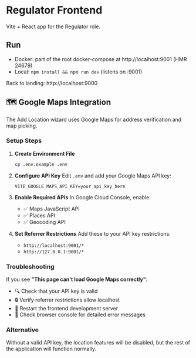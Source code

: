 # Regulator Frontend

Vite + React app for the Regulator role.

## Run

- Docker: part of the root docker-compose at http://localhost:9001 (HMR 24679)
- Local: `npm install && npm run dev` (listens on :9001)

Back to landing: http://localhost:9000

## 🗺️ Google Maps Integration

The Add Location wizard uses Google Maps for address verification and map picking.

### Setup Steps

1. **Create Environment File**
   ```bash
   cp .env.example .env
   ```

2. **Configure API Key**
   Edit `.env` and add your Google Maps API key:
   ```env
   VITE_GOOGLE_MAPS_API_KEY=your_api_key_here
   ```

3. **Enable Required APIs**
   In Google Cloud Console, enable:
   - ✅ Maps JavaScript API
   - ✅ Places API
   - ✅ Geocoding API

4. **Set Referrer Restrictions**
   Add these to your API key restrictions:
   - `http://localhost:9001/*`
   - `http://127.0.0.1:9001/*`

### Troubleshooting

If you see **"This page can't load Google Maps correctly"**:
- 🔍 Check that your API key is valid
- 🔒 Verify referrer restrictions allow localhost
- 🔄 Restart the frontend development server
- 📝 Check browser console for detailed error messages

### Alternative
Without a valid API key, the location features will be disabled, but the rest of the application will function normally.
